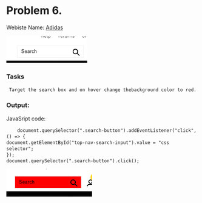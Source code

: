 # Problem 6.

Webiste Name: [Adidas](https://www.adidas.co.in/)

![Sample One](./images/pic1.png)

### Tasks

     Target the search box and on hover change thebackground color to red.

### Output:

JavaSript code:

        document.querySelector(".search-button").addEventListener("click", () => {
    document.getElementById("top-nav-search-input").value = "css selector";
    });
    document.querySelector(".search-button").click();

![outputImage](./images/pic2.png)
